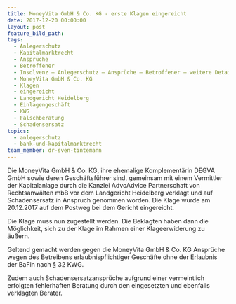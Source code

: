 ```yaml
---
title: MoneyVita GmbH & Co. KG - erste Klagen eingereicht
date: 2017-12-20 00:00:00
layout: post
feature_bild_path:
tags:
  - Anlegerschutz
  - Kapitalmarktrecht
  - Ansprüche
  - Betroffener
  - Insolvenz – Anlegerschutz – Ansprüche – Betroffener – weitere Details
  - MoneyVita GmbH & Co. KG
  - Klagen
  - eingereicht
  - Landgericht Heidelberg
  - Einlagengeschäft
  - KWG
  - Falschberatung
  - Schadensersatz
topics:
  - anlegerschutz
  - bank-und-kapitalmarktrecht
team_member: dr-sven-tintemann
---
```



Die MoneyVita GmbH & Co. KG, ihre ehemalige Komplement&auml;rin DEGVA GmbH sowie deren Gesch&auml;ftsf&uuml;hrer sind, gemeinsam mit einem Vermittler der Kapitalanlage durch die Kanzlei AdvoAdvice Partnerschaft von Rechtsanw&auml;lten mbB vor dem Landgericht Heidelberg verklagt und auf Schadensersatz in Anspruch genommen worden. Die Klage wurde am 20.12.2017 auf dem Postweg bei dem Gericht eingereicht.

Die Klage muss nun zugestellt werden. Die Beklagten haben dann die M&ouml;glichkeit, sich zu der Klage im Rahmen einer Klageerwiderung zu &auml;u&szlig;ern.

Geltend gemacht werden gegen die MoneyVita GmbH & Co. KG Anspr&uuml;che wegen des Betreibens erlaubnispflichtiger Gesch&auml;fte ohne der Erlaubnis der BaFin nach &sect; 32 KWG.

Zudem auch Schadensersatzanspr&uuml;che aufgrund einer vermeintlich erfolgten fehlerhaften Beratung durch den eingesetzten und ebenfalls verklagten Berater.

&nbsp;

&nbsp;

&nbsp;